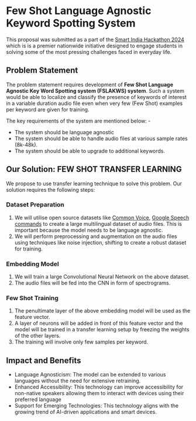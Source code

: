 # Few Shot Language Agnostic Keyword Spotting System
This proposal was submitted as a part of the [Smart India Hackathon 2024](https://www.sih.gov.in/) which is is a premier nationwide initiative designed to engage students in solving some of the most pressing challenges faced in everyday life.

## Problem Statement
The problem statement requires development of **Few Shot Language Agnostic Key Word Spotting system (FSLAKWS) system**. 
Such a system would be able to localize and classify the presence of keywords of interest in a variable duration audio file even when very few (Few Shot) examples per keyword are given for training. 

The key requirements of the system are mentioned below: - 
* The system should be language agnostic 
* The system should be able to handle audio files at various sample rates (8k-48k). 
* The system should be able to upgrade to additional keywords.

## Our Solution: FEW SHOT TRANSFER LEARNING
We propose to use transfer learning technique to solve this problem. Our solution requires the following steps:

### Dataset Preparation
1. We will utilise open source datasets like [Common Voice](https://commonvoice.mozilla.org/en/datasets), [Google Speech commands](https://huggingface.co/datasets/google/speech_commands) to create a large multilingual dataset of audio files. This is important because the model needs to be language agnostic.  
2. We will perform preprocessing and augmentation on the audio files using techniques like noise injection, shifting to create a robust dataset for training. 

### Embedding Model
1. We will train a large Convolutional Neural Network on the above dataset.
2. The audio files will be fed into the CNN in form of spectrograms.

### Few Shot Training
1. The penultimate layer of the above embedding model will be used as the feature vector.
2. A layer of neurons will be added in front of this feature vector and the model will be trained in a transfer learning setup by freezing the weights of the other layers.
3. The training will involve only few samples per keyword.

## Impact and Benefits
* Language Agnosticism: The model can be extended to various languages without the need for extensive retraining.
* Enhanced Accessibility: This technology can improve accessibility for non-native speakers allowing them to interact with devices using their preferred language
* Support for Emerging Technologies: This technology aligns with the growing trend of AI-driven applications and smart devices. 